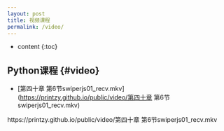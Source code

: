 ```yaml
---
layout: post
title: 视频课程
permalink: /video/
---
```


* content
{:toc}


Python课程								{#video}
-----------------------------------------------------------------

+ [第四十章 第6节swiperjs01_recv.mkv](https://printzy.github.io/public/video/第四十章 第6节swiperjs01_recv.mkv)
<p>https://printzy.github.io/public/video/第四十章 第6节swiperjs01_recv.mkv</p>
